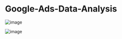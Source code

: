 # Google-Ads-Data-Analysis

![image](https://github.com/coderrps/Google-Ads-Data-Analysis/assets/77949729/3657e253-d8d7-4cf7-b75d-dbd13b49b722)


![image](https://github.com/coderrps/Google-Ads-Data-Analysis/assets/77949729/4dbdd8cc-b658-4a40-b741-5078cf84fc95)
